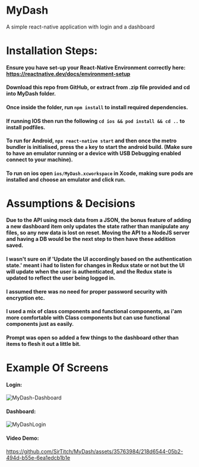 # MyDash
A simple react-native application with login and a dashboard

# Installation Steps:
#### Ensure you have set-up your React-Native Environment correctly here: https://reactnative.dev/docs/environment-setup
#### Download this repo from GitHub, or extract from .zip file provided and cd into MyDash folder.
#### Once inside the folder, run `npm install` to install required dependencies.
#### If running IOS then run the following `cd ios && pod install && cd ..` to install podfiles.
#### To run for Android, `npx react-native start` and then once the metro bundler is initialised, press the `a` key to start the android build. (Make sure to have an emulator running or a device with USB Debugging enabled connect to your machine).
#### To run on ios open `ios/MyDash.xcworkspace` in Xcode, making sure pods are installed and choose an emulator and click run.


# Assumptions & Decisions
#### Due to the API using mock data from a JSON, the bonus feature of adding a new dashboard item only updates the state rather than manipulate any files, so any new data is lost on reset. Moving the API to a NodeJS server and having a DB would be the next step to then have these addition saved.
#### I wasn't sure on if 'Update the UI accordingly based on the authentication state.' meant i had to listen for changes in Redux state or not but the UI will update when the user is authenticated, and the Redux state is updated to reflect the user being logged in.
#### I assumed there was no need for proper password security with encryption etc.
#### I used a mix of class components and functional components, as i'am more comfortable with Class components but can use functional components just as easily.
#### Prompt was open so added a few things to the dashboard other than items to flesh it out a little bit.

# Example Of Screens
#### Login:
![MyDash-Dashboard](https://github.com/SirTitch/MyDash/assets/35763984/5dcc4136-2adc-4c70-90ce-3ede05595adf)
#### Dashboard:
![MyDashLogin](https://github.com/SirTitch/MyDash/assets/35763984/151fa4c4-2560-4bee-b179-bc78fa1bfe19)
#### Video Demo:
https://github.com/SirTitch/MyDash/assets/35763984/218d6544-05b2-494d-b55e-6ea1edcb1b1e

